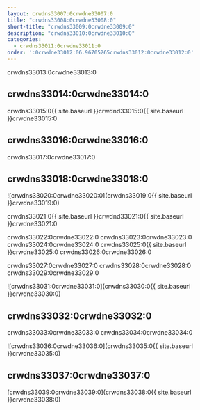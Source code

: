 ```yaml
---
layout: crwdns33007:0crwdne33007:0
title: "crwdns33008:0crwdne33008:0"
short-title: "crwdns33009:0crwdne33009:0"
description: "crwdns33010:0crwdne33010:0"
categories:
  - crwdns33011:0crwdne33011:0
order: ':0crwdne33012:06.96705265crwdns33012:0crwdne33012:0'
---
```

crwdns33013:0crwdne33013:0

## crwdns33014:0crwdne33014:0

crwdns33015:0{{ site.baseurl }}crwdnd33015:0{{ site.baseurl }}crwdne33015:0

## crwdns33016:0crwdne33016:0

crwdns33017:0crwdne33017:0

## crwdns33018:0crwdne33018:0

![crwdns33020:0crwdne33020:0](crwdns33019:0{{ site.baseurl }}crwdne33019:0)

crwdns33021:0{{ site.baseurl }}crwdnd33021:0{{ site.baseurl }}crwdne33021:0

crwdns33022:0crwdne33022:0 crwdns33023:0crwdne33023:0 crwdns33024:0crwdne33024:0 crwdns33025:0{{ site.baseurl }}crwdne33025:0 crwdns33026:0crwdne33026:0

crwdns33027:0crwdne33027:0 crwdns33028:0crwdne33028:0 crwdns33029:0crwdne33029:0

![crwdns33031:0crwdne33031:0](crwdns33030:0{{ site.baseurl }}crwdne33030:0)

## crwdns33032:0crwdne33032:0

crwdns33033:0crwdne33033:0 crwdns33034:0crwdne33034:0

![crwdns33036:0crwdne33036:0](crwdns33035:0{{ site.baseurl }}crwdne33035:0)

## crwdns33037:0crwdne33037:0

[crwdns33039:0crwdne33039:0](crwdns33038:0{{ site.baseurl }}crwdne33038:0)